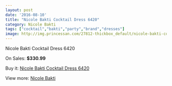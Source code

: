 ```yaml
---
layout: post
date: '2016-08-10'
title: "Nicole Bakti Cocktail Dress 6420"
category: Nicole Bakti
tags: ["cocktail","bakti","party","brand","dresses"]
image: http://img.princessan.com/27812-thickbox_default/nicole-bakti-cocktail-dress-6420.jpg
---
```

Nicole Bakti Cocktail Dress 6420

On Sales: **$330.99**
<a href="https://www.princessan.com/en/nicole-bakti/12667-nicole-bakti-cocktail-dress-6420.html"><amp-img layout="responsive" width="600" height="600" src="//img.princessan.com/27812-thickbox_default/nicole-bakti-cocktail-dress-6420.jpg" alt="Nicole Bakti Cocktail Dress 6420 0" /></a>

Buy it: [Nicole Bakti Cocktail Dress 6420](https://www.princessan.com/en/nicole-bakti/12667-nicole-bakti-cocktail-dress-6420.html "Nicole Bakti Cocktail Dress 6420")

View more: [Nicole Bakti](https://www.princessan.com/en/48-nicole-bakti "Nicole Bakti")